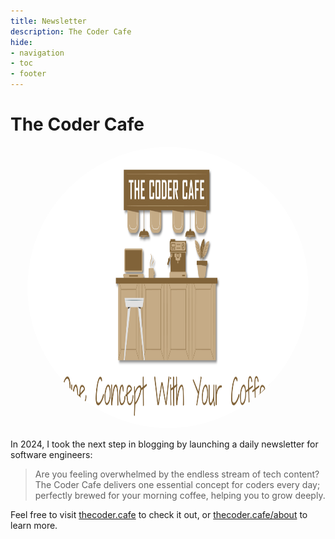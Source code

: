 ```yaml
---
title: Newsletter
description: The Coder Cafe
hide:
- navigation
- toc
- footer
---
```


# The Coder Cafe

<center>
<img src="../img/thecodercafe.png" alt="" style="width:450px;height:450px;border-radius: 50%;">
</center>

In 2024, I took the next step in blogging by launching a daily newsletter for software engineers:

> Are you feeling overwhelmed by the endless stream of tech content? The Coder Cafe delivers one essential concept for coders every day; perfectly brewed for your morning coffee, helping you to grow deeply.

Feel free to visit [thecoder.cafe](https://thecoder.cafe) to check it out, or [thecoder.cafe/about](https://thecoder.cafe/about) to learn more.
